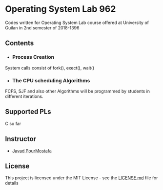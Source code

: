 # Operating System Lab 962 
Codes written for Operating System Lab course offered at University of Guilan in 2nd semester of 2018-1396

## Contents

* ### Process Creation
System calls consist of fork(), exect(), wait()

* ### The CPU scheduling Algorithms
FCFS, SJF and also other Algorithms will be programmed by students in different iterations.

## Supported PLs
C so far

## Instructor
* [Javad PourMostafa](http://github.com/joyebright)

## License

This project is licensed under the MIT License - see the [LICENSE.md](LICENSE.md) file for details

